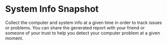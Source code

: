# System Info Snapshot
Collect the computer and system info at a given time in order to track issues or problems.
You can share the generated report with your friend or someone of your trust to help you detect your computer problem at a given moment.